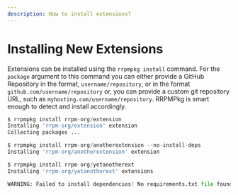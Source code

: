 ```yaml
---
description: How to install extensions?
---
```


# Installing New Extensions

Extensions can be installed using the `rrpmpkg install` command. For the `package` argument to this command you can either provide a GitHub Repository in the format, `username/repository`, or in the format `github.com/username/repository` or, you can provide a custom git repository URL, such as `myhosting.com/username/repository`. RRPMPkg is smart enough to detect and install accordingly.

```python
$ rrpmpkg install rrpm-org/extension
Installing 'rrpm-org/extension' extension
Collecting packages ...

$ rrpmpkg install rrpm-org/anotherextension --no-install-deps
Installing 'rrpm-org/anotherextension' extension

$ rrpmpkg install rrpm-org/yetanotherext
Installing 'rrpm-org/yetanotherext' extensions

WARNING: Failed to install dependencies! No requirements.txt file found!
```
